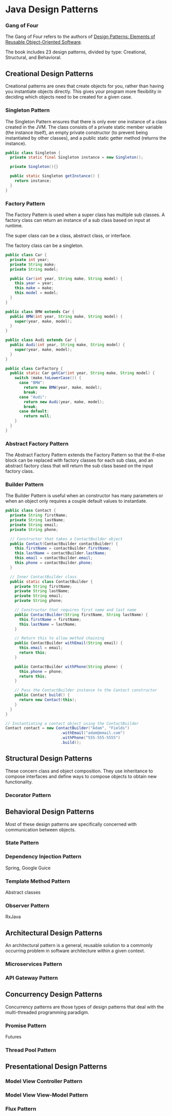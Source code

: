 # Java Design Patterns

### Gang of Four
The Gang of Four refers to the authors of [Design Patterns: Elements of Reusable Object-Oriented Software](https://www.amazon.com/Design-Patterns-Object-Oriented-Addison-Wesley-Professional-ebook/dp/B000SEIBB8/).

The book includes 23 design patterns, divided by type: Creational, Structural, and Behavioral.


## Creational Design Patterns
Creational patterns are ones that create objects for you, rather than having you instantiate objects
directly. This gives your program more flexibility in deciding which objects need to be created for
a given case.

### Singleton Pattern
The Singleton Pattern ensures that there is only ever one instance of a class created in the JVM.
The class consists of a private static member variable (the instance itself), an empty private
constructor (to prevent being instantiated by other classes), and a public static getter method
(returns the instance).

```java
public class Singleton {
  private static final Singleton instance = new Singleton();

  private Singleton(){}

  public static Singleton getInstance() {
    return instance;
  }
}
```

### Factory Pattern
The Factory Pattern is used when a super class has multiple sub classes. A factory class can return
an instance of a sub class based on input at runtime.

The super class can be a class, abstract class, or interface.

The factory class can be a singleton.

```java
public class Car {
  private int year;
  private String make;
  private String model;

  public Car(int year, String make, String model) {
    this.year = year;
    this.make = make;
    this.model = model;
  }
}

public class BMW extends Car {
  public BMW(int year, String make, String model) {
    super(year, make, model);
  }
}

public class Audi extends Car {
  public Audi(int year, String make, String model) {
    super(year, make, model);
  }
}

public class CarFactory {
  public static Car getCar(int year, String make, String model) {
    switch (make.toLowerCase()) {
      case "BMW":
        return new BMW(year, make, model);
        break;
      case "Audi":
        return new Audi(year, make, model);
        break;
      case default:
        return null;
    }
  }
}
```

### Abstract Factory Pattern
The Abstract Factory Pattern extends the Factory Pattern so that the if-else block can be replaced
with factory classes for each sub class, and an abstract factory class that will return the sub
class based on the input factory class.

### Builder Pattern
The Builder Pattern is useful when an constructor has many parameters or when an object only
requires a couple default values to instantiate.

```java
public class Contact {
  private String firstName;
  private String lastName;
  private String email;
  private String phone;

  // Constructor that takes a ContactBuilder object
  public Contact(ContactBuilder contactBuilder) {
    this.firstName = contactBuilder.firstName;
    this.lastName = contactBuilder.lastName;
    this.email = contactBuilder.email;
    this.phone = contactBuilder.phone;
  }

  // Inner ContactBuilder class
  public static class ContactBuilder {
    private String firstName;
    private String lastName;
    private String email;
    private String phone;

    // Constructor that requires first name and last name
    public ContactBuilder(String firstName, String lastName) {
      this.firstName = firstName;
      this.lastName = lastName;
    }

    // Return this to allow method chaining
    public ContactBuilder withEmail(String email) {
      this.email = email;
      return this;
    }

    public ContactBuilder withPhone(String phone) {
      this.phone = phone;
      return this;
    }

    // Pass the ContactBuilder instance to the Contact constructor
    public Contact build() {
      return new Contact(this);
    }
  }
}

// Instantiating a contact object using the ContactBuilder
Contact contact = new ContactBuilder("Adam", "Fields")
                        .withEmail("adam@email.com")
                        .withPhone("555-555-5555")
                        .build();
```

## Structural Design Patterns
These concern class and object composition. They use inheritance to compose interfaces and define
ways to compose objects to obtain new functionality.

### Decorator Pattern


## Behavioral Design Patterns
Most of these design patterns are specifically concerned with communication between objects.

### State Pattern

### Dependency Injection Pattern
Spring, Google Guice

### Template Method Pattern
Abstract classes

### Observer Pattern
RxJava

## Architectural Design Patterns
An architectural pattern is a general, reusable solution to a commonly occurring problem in software
architecture within a given context.

### Microservices Pattern

### API Gateway Pattern


## Concurrency Design Patterns
Concurrency patterns are those types of design patterns that deal with the multi-threaded
programming paradigm.

### Promise Pattern
Futures

### Thread Pool Pattern


## Presentational Design Patterns

### Model View Controller Pattern

### Model View View-Model Pattern

### Flux Pattern

